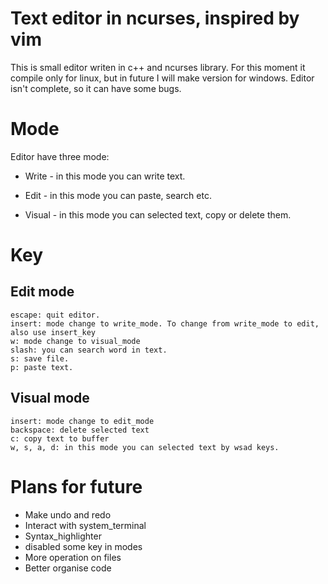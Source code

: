 # Text editor in ncurses, inspired by vim

This is small editor writen in c++ and ncurses library. For this moment it compile only for linux, but in future I will make version for windows.
Editor isn't complete, so it can have some bugs.

# Mode

Editor have three mode:

 - Write - in this mode you can write text.

 - Edit - in this mode you can paste, search etc.
 
 - Visual - in this mode you can selected text, copy or delete them.

# Key
  
  ## Edit mode 
  ```
  escape: quit editor.
  insert: mode change to write_mode. To change from write_mode to edit, also use insert_key
  w: mode change to visual_mode
  slash: you can search word in text.
  s: save file.
  p: paste text.
  ```
  
  ## Visual mode
  ```
  insert: mode change to edit_mode
  backspace: delete selected text
  c: copy text to buffer
  w, s, a, d: in this mode you can selected text by wsad keys.
  ```
  
# Plans for future
  - Make undo and redo
  - Interact with system_terminal
  - Syntax_highlighter
  - disabled some key in modes
  - More operation on files
  - Better organise code
  
  
  
  
  
  
  
 

